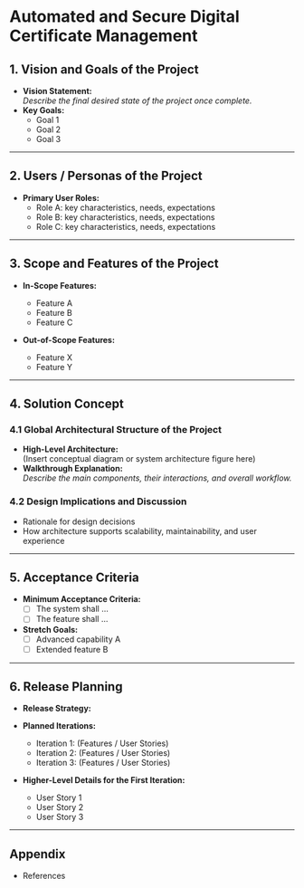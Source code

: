 # Automated and Secure Digital Certificate Management


## 1. Vision and Goals of the Project
- **Vision Statement:**  
  _Describe the final desired state of the project once complete._  
- **Key Goals:**  
  - Goal 1  
  - Goal 2  
  - Goal 3  


---

## 2. Users / Personas of the Project
- **Primary User Roles:**  
  - Role A: key characteristics, needs, expectations  
  - Role B: key characteristics, needs, expectations  
  - Role C: key characteristics, needs, expectations  


---

## 3. Scope and Features of the Project
- **In-Scope Features:**  
  - Feature A  
  - Feature B  
  - Feature C  

- **Out-of-Scope Features:**  
  - Feature X  
  - Feature Y  


---

## 4. Solution Concept

### 4.1 Global Architectural Structure of the Project
- **High-Level Architecture:**  
  (Insert conceptual diagram or system architecture figure here)  
- **Walkthrough Explanation:**  
  _Describe the main components, their interactions, and overall workflow._  

### 4.2 Design Implications and Discussion
- Rationale for design decisions  
- How architecture supports scalability, maintainability, and user experience  

---

## 5. Acceptance Criteria
- **Minimum Acceptance Criteria:**  
  - [ ] The system shall ...  
  - [ ] The feature shall ...  
- **Stretch Goals:**  
  - [ ] Advanced capability A  
  - [ ] Extended feature B  

---

## 6. Release Planning
- **Release Strategy:**  

- **Planned Iterations:**  
  - Iteration 1: (Features / User Stories)  
  - Iteration 2: (Features / User Stories)  
  - Iteration 3: (Features / User Stories)  

- **Higher-Level Details for the First Iteration:**  
  - User Story 1  
  - User Story 2  
  - User Story 3  

---

## Appendix 
- References  
